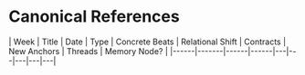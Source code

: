 # Canonical References

| Week | Title | Date | Type | Concrete Beats | Relational Shift | Contracts | New Anchors | Threads | Memory Node? |
|------|-------|------|------|---|---|---|---|---|
